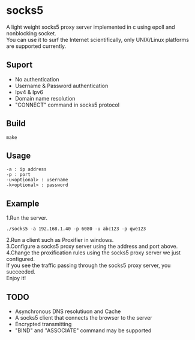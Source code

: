 # socks5

A light weight socks5 proxy server implemented in c using epoll and nonblocking socket.\
You can use it to surf the Internet scientifically, only UNIX/Linux platforms are supported currently.

## Suport

-   No authentication
-   Username & Password authentication
-   Ipv4 & Ipv6
-   Domain name resolution
-   "CONNECT" command in socks5 protocol

## Build

```
make
```

## Usage

```
-a : ip address
-p : port
-u<optional> : username
-k<optional> : password
```

## Example

1.Run the server.

```
./socks5 -a 192.168.1.40 -p 6080 -u abc123 -p qwe123
```

2.Run a client such as Proxifier in windows.\
3.Configure a socks5 proxy server using the address and port above.\
4.Change the proxification rules using the socks5 proxy server we just configured.\
If you see the traffic passing through the socks5 proxy server, you succeeded.\
Enjoy it!

## TODO

-   Asynchronous DNS resolutiuon and Cache
-   A socks5 client that connects the browser to the server
-   Encrypted transmitting
-   "BIND" and "ASSOCIATE" command may be supported
